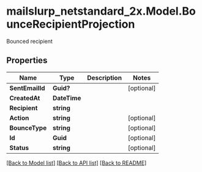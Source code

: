 # mailslurp_netstandard_2x.Model.BounceRecipientProjection
Bounced recipient

## Properties

Name | Type | Description | Notes
------------ | ------------- | ------------- | -------------
**SentEmailId** | **Guid?** |  | [optional] 
**CreatedAt** | **DateTime** |  | 
**Recipient** | **string** |  | 
**Action** | **string** |  | [optional] 
**BounceType** | **string** |  | [optional] 
**Id** | **Guid** |  | [optional] 
**Status** | **string** |  | [optional] 

[[Back to Model list]](../README#documentation-for-models) [[Back to API list]](../README#documentation-for-api-endpoints) [[Back to README]](../README)

